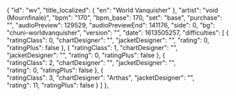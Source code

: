 ﻿{
      "id": "wv",
      "title_localized": {
        "en": "World Vanquisher"
      },
      "artist": "void (Mournfinale)",
      "bpm": "170",
      "bpm_base": 170,
      "set": "base",
      "purchase": "",
      "audioPreview": 129529,
      "audioPreviewEnd": 141176,
      "side": 0,
      "bg": "chuni-worldvanquisher",
      "version": "",
      "date": 1613505257,
      "difficulties": [
        {
          "ratingClass": 0,
          "chartDesigner": "",
          "jacketDesigner": "",
          "rating": 0,
          "ratingPlus": false
        },
        {
          "ratingClass": 1,
          "chartDesigner": "",
          "jacketDesigner": "",
          "rating": 0,
          "ratingPlus": false
        },
        { 	
          "ratingClass": 2,
          "chartDesigner": "",
          "jacketDesigner": "",		
          "rating": 0,
          "ratingPlus": false
        },
        { 	
          "ratingClass": 3,
          "chartDesigner": "Arthas",
          "jacketDesigner": "",		
          "rating": 11,
          "ratingPlus": false
        }
      ]
    },